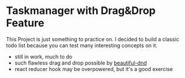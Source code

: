 # Taskmanager with Drag&Drop Feature

This Project is just something to practice on.
I decided to build a classic todo list because you can test many interesting concepts on it.

- still in work, much to do
- such flawless drag and drop possible by <a href="https://github.com/atlassian/react-beautiful-dnd">beautiful-dnd</a>
- react reducer hook may be overpowered, but it's a good exercise
